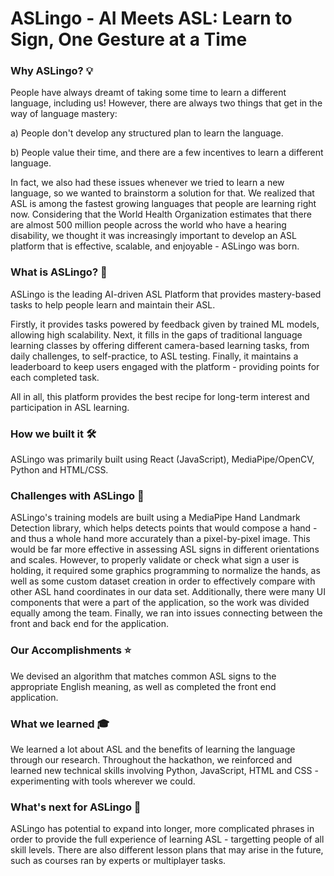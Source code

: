 # ASLingo - AI Meets ASL: Learn to Sign, One Gesture at a Time

### Why ASLingo? 💡

People have always dreamt of taking some time to learn a different language, including us! However, there are always two things that get in the way of language mastery: 

a) People don't develop any structured plan to learn the language.

b) People value their time, and there are a few incentives to learn a different language.

In fact, we also had these issues whenever we tried to learn a new language, so we wanted to brainstorm a solution for that. We realized that ASL is among the fastest growing languages that people are learning right now. 
Considering that the World Health Organization estimates that there are almost 500 million people across the world who have a hearing disability, we thought it was increasingly important to develop an ASL platform that is effective,
scalable, and enjoyable - ASLingo was born.

### What is ASLingo? 🧠

ASLingo is the leading AI-driven ASL Platform that provides mastery-based tasks to help people learn and maintain their ASL. 

Firstly, it provides tasks powered by feedback given by trained ML models, allowing high scalability. Next, it fills in the gaps of traditional language learning classes by offering different camera-based learning tasks, from daily challenges, to self-practice, to ASL testing. Finally, it maintains a leaderboard to keep users engaged with the platform - providing points for each completed task. 

All in all, this platform provides the best recipe for long-term interest and participation in ASL learning.

### How we built it 🛠️

ASLingo was primarily built using React (JavaScript), MediaPipe/OpenCV, Python and HTML/CSS.

### Challenges with ASLingo 🤔

ASLingo's training models are built using a MediaPipe Hand Landmark Detection library, which helps detects points that would compose a hand - and thus a whole hand more accurately than a pixel-by-pixel image. This would be far more effective in assessing ASL signs in different orientations and scales. 
However, to properly validate or check what sign a user is holding, it required some graphics programming to normalize the hands, as well as some custom dataset creation in order to effectively compare with other ASL hand coordinates in our data set. Additionally, there were many UI components that were a part of the application, so the work was
divided equally among the team. Finally, we ran into issues connecting between the front and back end for the application.

### Our Accomplishments ⭐

We devised an algorithm that matches common ASL signs to the appropriate English meaning, as well as completed the front end application.

### What we learned 🎓

We learned a lot about ASL and the benefits of learning the language through our research. Throughout the hackathon, we reinforced and learned new technical skills involving Python, JavaScript, HTML and CSS - experimenting with tools wherever we could.

### What's next for ASLingo 🎯

ASLingo has potential to expand into longer, more complicated phrases in order to provide the full experience of learning ASL - targetting people of all skill levels. There are also different lesson plans that may arise in the future, such as courses ran by experts or multiplayer tasks.
